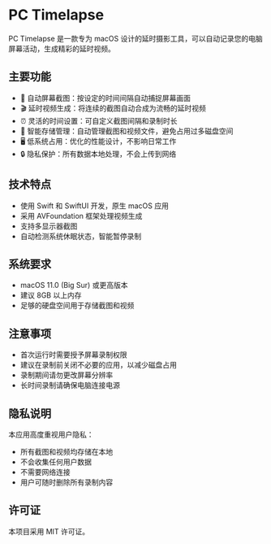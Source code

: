 # PC Timelapse

PC Timelapse 是一款专为 macOS 设计的延时摄影工具，可以自动记录您的电脑屏幕活动，生成精彩的延时视频。

## 主要功能

- 🎥 自动屏幕截图：按设定的时间间隔自动捕捉屏幕画面
- 🎬 延时视频生成：将连续的截图自动合成为流畅的延时视频
- ⏰ 灵活的时间设置：可自定义截图间隔和录制时长
- 💾 智能存储管理：自动管理截图和视频文件，避免占用过多磁盘空间
- 🖥️ 低系统占用：优化的性能设计，不影响日常工作
- 🔒 隐私保护：所有数据本地处理，不会上传到网络

## 技术特点

- 使用 Swift 和 SwiftUI 开发，原生 macOS 应用
- 采用 AVFoundation 框架处理视频生成
- 支持多显示器截图
- 自动检测系统休眠状态，智能暂停录制

## 系统要求

- macOS 11.0 (Big Sur) 或更高版本
- 建议 8GB 以上内存
- 足够的硬盘空间用于存储截图和视频

## 注意事项

- 首次运行时需要授予屏幕录制权限
- 建议在录制前关闭不必要的应用，以减少磁盘占用
- 录制期间请勿更改屏幕分辨率
- 长时间录制请确保电脑连接电源

## 隐私说明

本应用高度重视用户隐私：
- 所有截图和视频均存储在本地
- 不会收集任何用户数据
- 不需要网络连接
- 用户可随时删除所有录制内容

## 许可证

本项目采用 MIT 许可证。